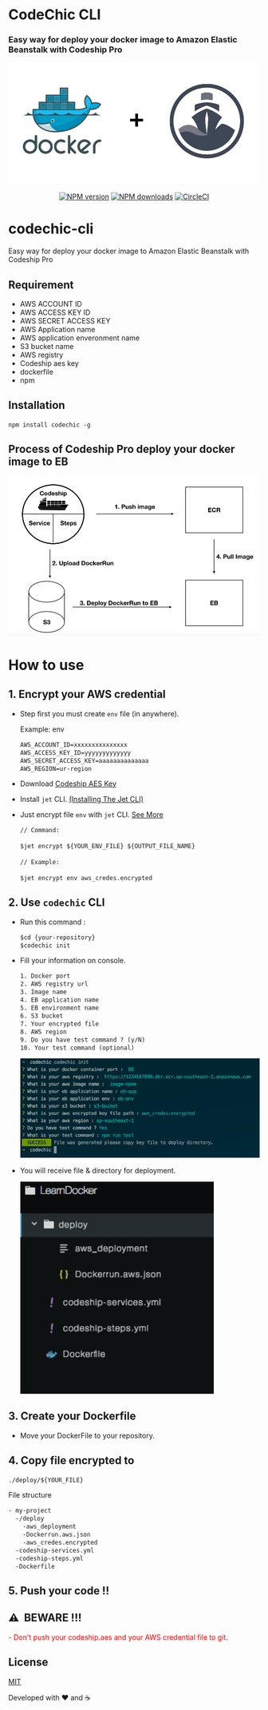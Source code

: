 # CodeChic CLI
### Easy way for deploy your docker image to Amazon Elastic Beanstalk with Codeship Pro
<img src="https://raw.githubusercontent.com/Sellsuki/codechic-cli/master/static/img/header.png">

<p align="center">
  <a href="https://npmjs.com/package/codechic"><img src="https://img.shields.io/npm/v/codechic.svg?style=flat" alt="NPM version"></a>
  <a href="https://npmjs.com/package/codechic"><img src="https://img.shields.io/npm/dm/codechic.svg?style=flat" alt="NPM downloads"></a>
  <a href="https://travis-ci.org/Sellsuki/codechic-cli"><img src="https://travis-ci.org/Sellsuki/codechic-cli.svg?branch=master" alt="CircleCI"></a>
</p>

# codechic-cli
Easy way for deploy your docker image to Amazon Elastic Beanstalk with Codeship Pro
## Requirement
  - AWS ACCOUNT ID
  - AWS ACCESS KEY ID
  - AWS SECRET ACCESS KEY
  - AWS Application name
  - AWS application enveronment name
  - S3 bucket name
  - AWS registry
  - Codeship aes key
  - dockerfile
  - npm
## Installation
```
npm install codechic -g
```

## Process of Codeship Pro deploy your docker image to EB

<img src="https://raw.githubusercontent.com/Sellsuki/codechic-cli/master/static/img/process.png">

# How to use

## 1. Encrypt your AWS credential
  - Step first you must create `env` file (in anywhere).

    Example: env
    ```
    AWS_ACCOUNT_ID=xxxxxxxxxxxxxxx
    AWS_ACCESS_KEY_ID=yyyyyyyyyyyyy
    AWS_SECRET_ACCESS_KEY=aaaaaaaaaaaaaa
    AWS_REGION=ur-region
    ```
  - Download [Codeship AES Key](https://documentation.codeship.com/pro/builds-and-configuration/environment-variables/#downloading-your-aes-key)
  - Install `jet` CLI. [(Installing The Jet CLI)](https://documentation.codeship.com/pro/jet-cli/installation/)
  - Just encrypt file `env` with `jet` CLI. 
  [See More](https://documentation.codeship.com/pro/jet-cli/encrypt/) 
    ```
    // Command:

    $jet encrypt ${YOUR_ENV_FILE} ${OUTPUT_FILE_NAME}

    // Example:

    $jet encrypt env aws_credes.encrypted
    ```
## 2. Use `codechic` CLI
  - Run this command :
    ```
    $cd {your-repository}
    $codechic init
    ```
  - Fill your information on console.

    ```
    1. Docker port
    2. AWS registry url
    3. Image name
    4. EB application name
    5. EB environment name
    6. S3 bucket
    7. Your encrypted file
    8. AWS region
    9. Do you have test command ? (y/N)
    10. Your test command (optional)
    ```
    <img src="https://raw.githubusercontent.com/Sellsuki/codechic-cli/master/static/img/example.png">

  - You will receive file & directory for deployment.

    <img src="https://raw.githubusercontent.com/Sellsuki/codechic-cli/master/static/img/directory.png">

## 3. Create your Dockerfile
  - Move your DockerFile to your repository.
## 4. Copy file encrypted to
```
./deploy/${YOUR_FILE}
```
  File structure
  ```
  - my-project
    -/deploy
      -aws_deployment
      -Dockerrun.aws.json
      -aws_credes.encrypted
    -codeship-services.yml
    -codeship-steps.yml
    -Dockerfile
  ```
## 5. Push your code !!
## ⚠️ ️ BEWARE !!!
  <span style="color:red">
    - Don't push your codeship.aes and your AWS credential file to git.
  </span>

## License

[MIT](LICENSE)

Developed with ❤️ and ☕️
